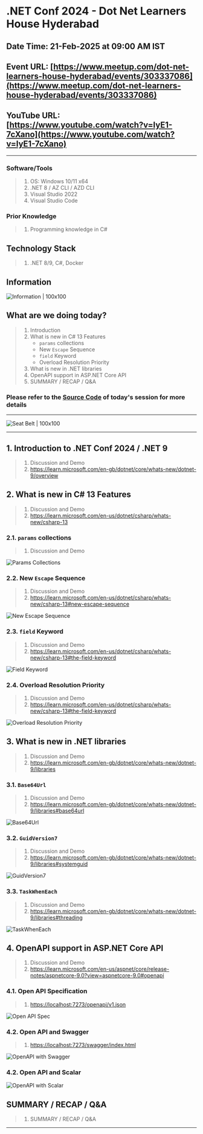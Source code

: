 # .NET Conf 2024 - Dot Net Learners House Hyderabad

## Date Time: 21-Feb-2025 at 09:00 AM IST

## Event URL: [https://www.meetup.com/dot-net-learners-house-hyderabad/events/303337086](https://www.meetup.com/dot-net-learners-house-hyderabad/events/303337086)

## YouTube URL: [https://www.youtube.com/watch?v=IyE1-7cXano](https://www.youtube.com/watch?v=IyE1-7cXano)

---

### Software/Tools

> 1. OS: Windows 10/11 x64
> 1. .NET 8 / AZ CLI / AZD CLI
> 1. Visual Studio 2022
> 1. Visual Studio Code

### Prior Knowledge

> 1. Programming knowledge in C#

## Technology Stack

> 1. .NET 8/9, C#, Docker

## Information

![Information | 100x100](../Documentation/Images/Information.PNG)

## What are we doing today?

> 1. Introduction
> 1. What is new in C# 13 Features
>    - `params` collections
>    - New `Escape` Sequence
>    - `field` Keyword
>    - Overload Resolution Priority
> 1. What is new in .NET libraries
> 1. OpenAPI support in ASP.NET Core API
> 1. SUMMARY / RECAP / Q&A

### Please refer to the [**Source Code**](https://github.com/vishipayyallore/speaker-series-2025/tree/main/0221_DNLH_DN_Conf_2024/src) of today's session for more details

---

![Seat Belt | 100x100](../Documentation/Images/SeatBelt.PNG)

---

## 1. Introduction to .NET Conf 2024 / .NET 9

> 1. Discussion and Demo
> 1. <https://learn.microsoft.com/en-gb/dotnet/core/whats-new/dotnet-9/overview>

## 2. What is new in C# 13 Features

> 1. Discussion and Demo
> 1. <https://learn.microsoft.com/en-us/dotnet/csharp/whats-new/csharp-13>

### 2.1. `params` collections

> 1. Discussion and Demo

![Params Collections](./Documentation/Images/ParamsCollection.PNG)

### 2.2. New `Escape` Sequence

> 1. Discussion and Demo
> 1. <https://learn.microsoft.com/en-us/dotnet/csharp/whats-new/csharp-13#new-escape-sequence>

![New Escape Sequence](./Documentation/Images/NewEscapeSequence.PNG)

### 2.3. `field` Keyword

> 1. Discussion and Demo
> 1. <https://learn.microsoft.com/en-us/dotnet/csharp/whats-new/csharp-13#the-field-keyword>

![Field Keyword](./Documentation/Images/FieldKeyword.PNG)

### 2.4. Overload Resolution Priority

> 1. Discussion and Demo
> 1. <https://learn.microsoft.com/en-us/dotnet/csharp/whats-new/csharp-13#the-field-keyword>

![Overload Resolution Priority](./Documentation/Images/OverloadResolutionPriority.PNG)

## 3. What is new in .NET libraries

> 1. Discussion and Demo
> 1. <https://learn.microsoft.com/en-gb/dotnet/core/whats-new/dotnet-9/libraries>

### 3.1. `Base64Url`

> 1. Discussion and Demo
> 1. <https://learn.microsoft.com/en-gb/dotnet/core/whats-new/dotnet-9/libraries#base64url>

![Base64Url](./Documentation/Images/Base64Url.PNG)

### 3.2. `GuidVersion7`

> 1. Discussion and Demo
> 1. <https://learn.microsoft.com/en-gb/dotnet/core/whats-new/dotnet-9/libraries#systemguid>

![GuidVersion7](./Documentation/Images/GuidVersion7.PNG)

### 3.3. `TaskWhenEach`

> 1. Discussion and Demo
> 1. <https://learn.microsoft.com/en-gb/dotnet/core/whats-new/dotnet-9/libraries#threading>

![TaskWhenEach](./Documentation/Images/TaskWhenEach.PNG)

## 4. OpenAPI support in ASP.NET Core API

> 1. Discussion and Demo
> 1. <https://learn.microsoft.com/en-us/aspnet/core/release-notes/aspnetcore-9.0?view=aspnetcore-9.0#openapi>

### 4.1. Open API Specification

> 1. <https://localhost:7273/openapi/v1.json>

![Open API Spec](Documentation/Images/OpenAPISpec.PNG)

### 4.2. Open API and Swagger

> 1. <https://localhost:7273/swagger/index.html>

![OpenAPI with Swagger](Documentation/Images/OpenAPI_Swagger.PNG)

### 4.2. Open API and Scalar

![OpenAPI with Scalar](Documentation/Images/OpenAPI_Scalar.PNG)

## SUMMARY / RECAP / Q&A

> 1. SUMMARY / RECAP / Q&A

---
